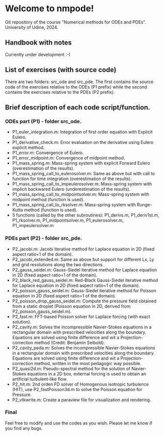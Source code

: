 # Welcome to nmpode!

Git repository of the course "Numerical methods for ODEs and PDEs".
University of Udine, 2024.

## Handbook with notes

Currently under development :-)

## List of exercises (with source code)

There are two folders: src_ode and src_pde. The first contains the source code of the exercises relative to the ODEs (P1 prefix) while the second contains the exercises relative to the PDEs (P2 prefix).

## Brief description of each code script/function.

### ODEs part (P1) - folder src_ode.
- P1_euler_integration.m: Integration of first order equation with Explicit Eulero.
- P1_derivative_check.m:  Error evaluation on the derivative using Eulero explicit method.
- P1_error.m: Convergence of Eulero.
- P1_error_midpoint.m: Convergence of midpoint method.
- P1_mass_spring.m: Mass-spring system with explicit Forward Eulero (overestimation of the results).
- P1_mass_spring_call_to_eulerosolver.m: Same as above but with call to function for time integration (overestimation of the results).
- P1_mass_spring_call_to_impeulerosolver.m: Mass-spring system with implicit backwared Eulero (underestimation of the results).
- P1_mass_spring_call_to_midpointsolver.m: Mass-spring system with midpoint method (function is used).
- P1_mass_spring_call_to_rksolver.m: Mass-spring system with Runge-Kutta method (function is used).
- 5 functions (called by the other subroutines): P1_derivs.m, P1_deriv1st.m, P1_rksolver.m, P1_midpointsolver.m, P1_eulerosolver.m, P1_impeulersolver.m

### PDEs part (P2) - folder src_pde.

- P2_jacobi.m: Jacobi iterative method for Laplace equation in 2D (fixed aspect ratio=1 of the domain).
- P2_jacobi_extended.m: Same as above but support for different Lx, Ly and grid resolutions along the two directions.
- P2_gauss_seidel.m: Gauss-Siedel iterative method for Laplace equation in 2D (fixed aspect ratio=1 of the domain).
- P2_black_red_gauss_seidel.m: Red-Black  Gauss-Siedel iterative method for Laplace equation in 2D (fixed aspect ratio=1 of the domain).
- P2_poisson_gauss_seidel.m:  Gauss-Siedel iterative method for Poisson equation in 2D (fixed aspect ratio=1 of the domain).
- P2_poisson_drop_gauss_seidel.m: Compute the pressure field obtained from a static droplet (Poisson equation in 2D, derived from P2_poisson_gauss_seidel.m).
- P2_fast.m: FFT-based Poisson solver for Laplace forcing (with exact solution). 
- P2_cavity.m: Solves the incompressible Navier-Stokes equations in a rectangular domain with prescribed velocities along the boundary. Equations are solved using finite difference and wit a Projection-correction method (Credit: Benjamin Seibold).
- P2_cavity_peda.m: Solves the incompressible Navier-Stokes equations in a rectangular domain with prescribed velocities along the boundary. Equations are solved using finite difference and wit a Projection-correction method, written in the most pedagogic way possible.
- P2_quasi2d.m: Pseudo-spectral method for the solution of Navier-Stokes equations in a 2D box, external forcing is used to obtain an artificial turbulent-like flow.
- P2_hit.m: 2nd orden FD solver of Homogenous isotropic turbulence (HIT), use P2_fastPoisson3d.m to solve the Poisson equation for Pressure.
- P2_vtkwrite.m: Create a paraview file for visualization and rendering.

### Final 

Feel free to modify and use the codes as you wish. Please let me know if you find any bugs.
